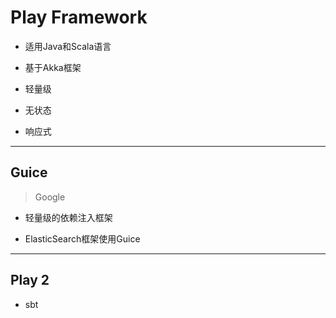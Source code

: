 # Play Framework
- 适用Java和Scala语言
- 基于Akka框架

- 轻量级
- 无状态
- 响应式


---
## Guice
> Google

- 轻量级的依赖注入框架

- ElasticSearch框架使用Guice


---
## Play 2

- sbt